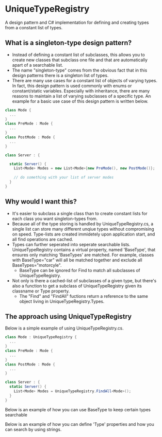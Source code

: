 # UniqueTypeRegistry
A design pattern and C# implementation for defining and creating types from a constant list of types.

## What is a singleton-type design pattern?
* Instead of defining a constant list of subclasses, this allows you to create new classes that subclass one file and that are automatically apart of a searchable list.
* The name "singleton-type" comes from the obvious fact that in this design patterns there is a singleton list of types.
* There are many use cases for a constant list of objects of varying types. In fact, this design pattern is used commonly with enums or constant/static variables. Especially with inheritance, there are many reasons to maintain a list of varying subclasses of a specific type. An example for a basic use case of this design pattern is written below.
```c#
class Mode {
  ...
}
class PreMode : Mode {
  ...
}
class PostMode : Mode {
  ...
}

class Server : {

  static Server() {
    List<Mode> Modes = new List<Mode>{new PreMode(), new PostMode()};
  
    // do something with your list of server modes
  }
}
```

## Why would I want this?
* It's easier to subclass a single class than to create constant lists for each class you want singleton-types from.
* Because all of the type storing is handled by UniqueTypeRegistry.cs, a single list can store many different unqiue types without compromising on speed. Type-lists are created immidetely upon application start, and all find operations are cached.
* Types can further seperated into seperate searchable lists. UniqueTypeRegistry contains a virtual property, named 'BaseType', that ensures only matching 'BaseTypes' are matched. For example, classes with BaseType="car" will all be matched together and exclude all BaseTypes="motorcyle".
    - BaseType can be ignored for Find to match all subclasses of UniqueTypeRegistry.
* Not only is there a cached-list of subclasses of a given type, but there's also a function to get a subclass of UniqueTypeRegistry given its classname or Type property.
    -  The "Find" and "FindAll" fuctions return a reference to the same object living in UniqueTypeRegistry.Types.

## The approach using UniqueTypeRegistry
Below is a simple example of using UniqueTypeRegistry.cs.
```c#
class Mode : UniqueTypeRegistry {
  ...
}
class PreMode : Mode {
  ...
}
class PostMode : Mode {
  ...
}

class Server : {  
  static Server() {
    List<Mode> Modes = UniqueTypeRegistry.FindAll<Mode>();
  }
}
```

Below is an example of how you can use BaseType to keep certain types searchable

Below is an example of how you can define 'Type' properties and how you can search by using strings.
